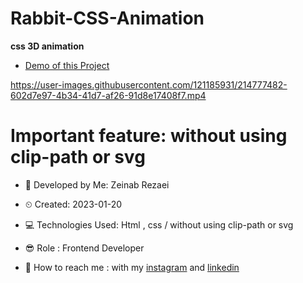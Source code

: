 # Rabbit-CSS-Animation
**css 3D animation**

- [Demo of this Project](https://zeinab-rezaei-web.github.io/Rabbit-CSS-Animation/)

https://user-images.githubusercontent.com/121185931/214777482-602d7e97-4b34-41d7-af26-91d8e17408f7.mp4

# Important feature: without using clip-path or svg

- 👩 Developed by Me: Zeinab Rezaei

- ⏲ Created: 2023-01-20

- 💻 Technologies Used: Html , css / without using clip-path or svg

- 😎 Role : Frontend Developer

- 🔗 How to reach me : with my [instagram](https://www.instagram.com/zeinab.rezaei.web) and [linkedin](https://www.linkedin.com/in/zeinab-rezaei-web)
